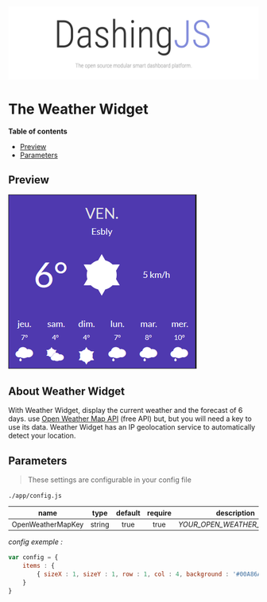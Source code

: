 ![DashingJS: The open source AngularJS based framework that lets you build beautiful dashboards. ](../../../.github/header.png)

# The Weather Widget

**Table of contents**

<!-- START doctoc generated TOC please keep comment here to allow auto update -->
<!-- DON'T EDIT THIS SECTION, INSTEAD RE-RUN doctoc TO UPDATE -->


- [Preview](#preview)
- [Parameters](#parameters)

<!-- END doctoc generated TOC please keep comment here to allow auto update -->

## Preview

![DashingJS: The open source AngularJS based framework that lets you build beautiful dashboards. ](.github/widget-weather.png)

## About Weather Widget

With Weather Widget, display the current weather and the forecast of 6 days.
use [Open Weather Map API](https://openweathermap.org/api) (free API) but, but you will need a key to use its data.
Weather Widget has an IP geolocation service to automatically detect your location.

## Parameters

> These settings are configurable in your config file

`./app/config.js`

|name|type|default|require|description|
|:---:|:---:|:---:|:---:|:---:|
|OpenWeatherMapKey|string|true|true|_YOUR_OPEN_WEATHER_MAP_KEY_|

_config exemple :_

```js
var config = {
    items : {
        { sizeX : 1, sizeY : 1, row : 1, col : 4, background : '#00A86A', icon : null, widget : 'weather', params : {key:'_YOUR_OPEN_WEATHER_MAP_KEY_'}},
    }
}
```